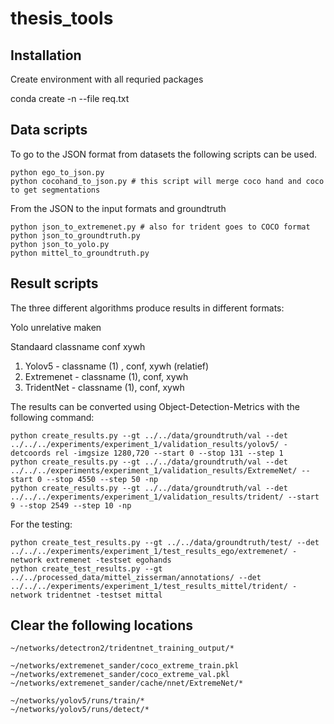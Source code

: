 # thesis_tools

## Installation
Create environment with all requried packages

conda create -​n <environment-name> --file req.txt

## Data scripts  
To go to the JSON format from datasets the following scripts can be used.

```
python ego_to_json.py
python cocohand_to_json.py # this script will merge coco hand and coco to get segmentations
```  

From the JSON to the input formats and groundtruth
```
python json_to_extremenet.py # also for trident goes to COCO format
python json_to_groundtruth.py
python json_to_yolo.py
python mittel_to_groundtruth.py
```
 
  
## Result scripts
The three different algorithms produce results in different formats:

Yolo unrelative maken

Standaard classname conf xywh

1. Yolov5 - classname (1) , conf, xywh (relatief) 
2. Extremenet - classname (1), conf, xywh
3. TridentNet - classname (1), conf, xywh


The results can be converted using Object-Detection-Metrics with the following command:

```
python create_results.py --gt ../../data/groundtruth/val --det ../../../experiments/experiment_1/validation_results/yolov5/ -detcoords rel -imgsize 1280,720 --start 0 --stop 131 --step 1
python create_results.py --gt ../../data/groundtruth/val --det ../../../experiments/experiment_1/validation_results/ExtremeNet/ --start 0 --stop 4550 --step 50 -np
python create_results.py --gt ../../data/groundtruth/val --det ../../../experiments/experiment_1/validation_results/trident/ --start 9 --stop 2549 --step 10 -np
```

For the testing:

```
python create_test_results.py --gt ../../data/groundtruth/test/ --det ../../../experiments/experiment_1/test_results_ego/extremenet/ -network extremenet -testset egohands
python create_test_results.py --gt ../../processed_data/mittel_zisserman/annotations/ --det ../../../experiments/experiment_1/test_results_mittel/trident/ -network tridentnet -testset mittal
```

## Clear the following locations
```
~/networks/detectron2/tridentnet_training_output/*

~/networks/extremenet_sander/coco_extreme_train.pkl
~/networks/extremenet_sander/coco_extreme_val.pkl
~/networks/extremenet_sander/cache/nnet/ExtremeNet/*

~/networks/yolov5/runs/train/*
~/networks/yolov5/runs/detect/*


```
